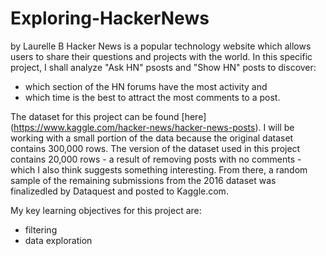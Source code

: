 # Exploring-HackerNews
by Laurelle B
Hacker News is a popular technology website which allows users to share their questions and projects with the world. In this specific project, I shall analyze "Ask HN" psosts and "Show HN" posts to discover:

- which section of the HN forums have the most activity and
- which time is the best to attract the most comments to a post.

The dataset for this project can be found [here] (https://www.kaggle.com/hacker-news/hacker-news-posts). I will be working with a small portion of the data because the original dataset contains 300,000 rows. The version of the dataset used in this project contains 20,000 rows - a result of removing posts with no comments - which I also think suggests something interesting. From there, a random sample of the remaining submissions from the 2016 dataset was finalizedled by Dataquest and posted to Kaggle.com.

My key learning objectives for this project are:

- filtering 
- data exploration
